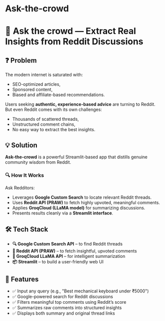 # Ask-the-crowd
# 🧠 Ask the crowd — Extract Real Insights from Reddit Discussions

## ❓ Problem

The modern internet is saturated with:
- SEO-optimized articles,
- Sponsored content,
- Biased and affiliate-based recommendations.

Users seeking **authentic, experience-based advice** are turning to Reddit. But even Reddit comes with its own challenges:
- Thousands of scattered threads,
- Unstructured comment chains,
- No easy way to extract the best insights.

## 💡 Solution

**Ask-the-crowd** is a powerful Streamlit-based app that distills genuine community wisdom from Reddit.

### 🔍 How It Works
Ask Redditors:
- Leverages **Google Custom Search** to locate relevant Reddit threads.
- Uses **Reddit API (PRAW)** to fetch highly upvoted, meaningful comments.
- Applies **GroqCloud (LLaMA model)** for summarizing discussions.
- Presents results cleanly via a **Streamlit interface**.

## 🛠️ Tech Stack

- **🔍 Google Custom Search API** – to find Reddit threads
- **🧵 Reddit API (PRAW)** – to fetch insightful, upvoted comments
- **🧠 GroqCloud LLaMA API** – for intelligent summarization
- **📦 Streamlit** – to build a user-friendly web UI

## 🚀 Features

- ✅ Input any query (e.g., "Best mechanical keyboard under ₹5000")
- ✅ Google-powered search for Reddit discussions
- ✅ Filters meaningful top comments using Reddit’s score
- ✅ Summarizes raw comments into structured insights
- ✅ Displays both summary and original thread links

